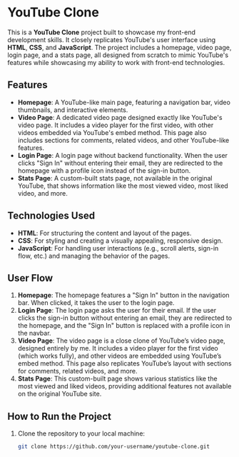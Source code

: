 # YouTube Clone

This is a **YouTube Clone** project built to showcase my front-end development skills. It closely replicates YouTube's user interface using **HTML**, **CSS**, and **JavaScript**. The project includes a homepage, video page, login page, and a stats page, all designed from scratch to mimic YouTube's features while showcasing my ability to work with front-end technologies.

## Features

- **Homepage**: A YouTube-like main page, featuring a navigation bar, video thumbnails, and interactive elements.
- **Video Page**: A dedicated video page designed exactly like YouTube's video page. It includes a video player for the first video, with other videos embedded via YouTube's embed method. This page also includes sections for comments, related videos, and other YouTube-like features.
- **Login Page**: A login page without backend functionality. When the user clicks "Sign In" without entering their email, they are redirected to the homepage with a profile icon instead of the sign-in button.
- **Stats Page**: A custom-built stats page, not available in the original YouTube, that shows information like the most viewed video, most liked video, and more.

## Technologies Used

- **HTML**: For structuring the content and layout of the pages.
- **CSS**: For styling and creating a visually appealing, responsive design.
- **JavaScript**: For handling user interactions (e.g., scroll alerts, sign-in flow, etc.) and managing the behavior of the pages.

## User Flow

1. **Homepage**: The homepage features a "Sign In" button in the navigation bar. When clicked, it takes the user to the login page.
2. **Login Page**: The login page asks the user for their email. If the user clicks the sign-in button without entering an email, they are redirected to the homepage, and the "Sign In" button is replaced with a profile icon in the navbar.
3. **Video Page**: The video page is a close clone of YouTube’s video page, designed entirely by me. It includes a video player for the first video (which works fully), and other videos are embedded using YouTube’s embed method. This page also replicates YouTube’s layout with sections for comments, related videos, and more.
4. **Stats Page**: This custom-built page shows various statistics like the most viewed and liked videos, providing additional features not available on the original YouTube site.

## How to Run the Project

1. Clone the repository to your local machine:
   ```bash
   git clone https://github.com/your-username/youtube-clone.git
